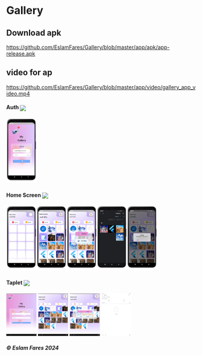 # Gallery
## Download apk
https://github.com/EslamFares/Gallery/blob/master/app/apk/app-release.apk
## video for ap 
https://github.com/EslamFares/Gallery/blob/master/app/video/gallery_app_video.mp4

<h4>Auth <img align="center" height="20" src="https://icons.veryicon.com/png/o/miscellaneous/simple-line-icon/authentication-16.png"></h4>


<p float="left">
  <img src="https://raw.githubusercontent.com/EslamFares/Gallery/master/app/apk/img/1.png" width="80" />

</p>

<h4>Home Screen  <img align="center" height="20" src="https://w7.pngwing.com/pngs/848/762/png-transparent-computer-icons-home-house-home-angle-building-rectangle-thumbnail.png"></h4>

<p float="left">
  <img src="https://raw.githubusercontent.com/EslamFares/Gallery/master/app/apk/img/2.png" width="80" /><img src="https://raw.githubusercontent.com/EslamFares/Gallery/master/app/apk/img/3.png" width="80" /><img src="https://raw.githubusercontent.com/EslamFares/Gallery/master/app/apk/img/4.png" width="80" /><img src="https://raw.githubusercontent.com/EslamFares/Gallery/master/app/apk/img/5.png" width="80" /><img src="https://raw.githubusercontent.com/EslamFares/Gallery/master/app/apk/img/6.png" width="80" />
</p>

<h4>Taplet <img align="center" height="20" src="https://cdn-icons-png.freepik.com/512/1530/1530457.png"></h4>


<p float="left">
  <img src="https://raw.githubusercontent.com/EslamFares/Gallery/master/app/img_tablet/1.png" width="80" />
    <img src="https://raw.githubusercontent.com/EslamFares/Gallery/master/app/img_tablet/2.png" width="80" /> 
     <img src="https://raw.githubusercontent.com/EslamFares/Gallery/master/app/img_tablet/3.png" width="80" />
       <img src="https://raw.githubusercontent.com/EslamFares/Gallery/master/app/img_tablet/4.png" width="80" />
        

</p>

<h5> ©️ Eslam Fares 2024</h5>
